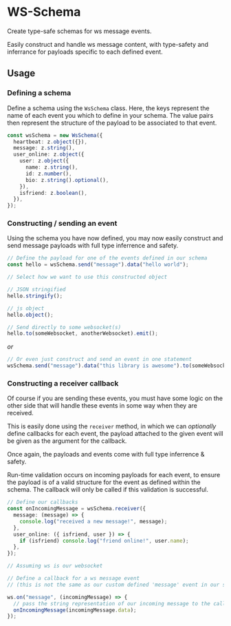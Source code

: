 # WS-Schema

Create type-safe schemas for ws message events.

Easily construct and handle ws message content, with type-safety and inferrance for payloads specific to each defined event.

## Usage

### Defining a schema

Define a schema using the `WsSchema` class. Here, the keys represent the name of each event you which to define in your schema. The value pairs then represent the structure of the payload to be associated to that event.

```typescript
const wsSchema = new WsSchema({
  heartbeat: z.object({}),
  message: z.string(),
  user_online: z.object({
    user: z.object({
      name: z.string(),
      id: z.number(),
      bio: z.string().optional(),
    }),
    isfriend: z.boolean(),
  }),
});
```

### Constructing / sending an event

Using the schema you have now defined, you may now easily construct and send message payloads with full type inferrence and safety.

```typescript
// Define the payload for one of the events defined in our schema
const hello = wsSchema.send("message").data("hello world");

// Select how we want to use this constructed object

// JSON stringified
hello.stringify();

// js object
hello.object();

// Send directly to some websocket(s)
hello.to(someWebsocket, anotherWebsocket).emit();
```

_or_

```typescript
// Or even just construct and send an event in one statement
wsSchema.send("message").data("this library is awesome").to(someWebsocket).emit();
```

### Constructing a receiver callback

Of course if you are sending these events, you must have some logic on the other side that will handle these events in some way when they are received.

This is easily done using the `receiver` method, in which we can _optionally_ define callbacks for each event, the payload attached to the given event will be given as the argument for the callback.

Once again, the payloads and events come with full type inferrence & safety.

Run-time validation occurs on incoming payloads for each event, to ensure the payload is of a valid structure for the event as defined within the schema. The callback will only be called if this validation is successful.

```typescript
// Define our callbacks
const onIncomingMessage = wsSchema.receiver({
  message: (message) => {
    console.log("received a new message!", message);
  },
  user_online: ({ isfriend, user }) => {
    if (isfriend) console.log("friend online!", user.name);
  },
});
```

```typescript
// Assuming ws is our websocket

// Define a callback for a ws message event
// (this is not the same as our custom defined 'message' event in our schema, but instead a standardised event for websockets)

ws.on("message", (incomingMessage) => {
  // pass the string representation of our incoming message to the callback we created with our schema
  onIncomingMessage(incomingMessage.data);
});
```
